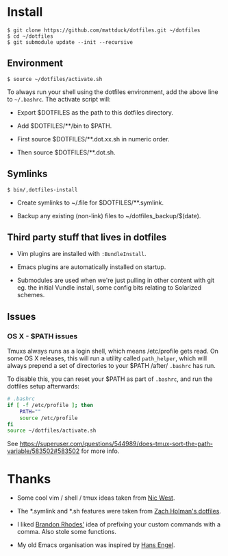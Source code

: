 # Install

    $ git clone https://github.com/mattduck/dotfiles.git ~/dotfiles
    $ cd ~/dotfiles
    $ git submodule update --init --recursive


## Environment

    $ source ~/dotfiles/activate.sh

To always run your shell using the dotfiles environment, add the above line to
`~/.bashrc`. The activate script will:

- Export $DOTFILES as the path to this dotfiles directory.

- Add $DOTFILES/**/bin to $PATH.

- First source $DOTFILES/**.dot.xx.sh in numeric order.

- Then source $DOTFILES/**.dot.sh.


## Symlinks

    $ bin/,dotfiles-install

- Create symlinks to ~/.file for $DOTFILES/**.symlink.

- Backup any existing (non-link) files to ~/dotfiles_backup/$(date).


## Third party stuff that lives in dotfiles

- Vim plugins are installed with `:BundleInstall`.

- Emacs plugins are automatically installed on startup.

- Submodules are used when we're just pulling in other content with git
  eg. the initial Vundle install, some config bits relating to Solarized
  schemes.


## Issues

### OS X - $PATH issues

Tmuxs always runs as a login shell, which means /etc/profile gets read. On some
OS X releases, this will run a utility called `path_helper`, which will always
prepend a set of directories to your $PATH /after/ `.bashrc` has run.

To disable this, you can reset your $PATH as part of `.bashrc`, and run the
dotfiles setup afterwards:

``` bash
# .bashrc
if [ -f /etc/profile ]; then
    PATH=""
    source /etc/profile
fi
source ~/dotfiles/activate.sh
```

See https://superuser.com/questions/544989/does-tmux-sort-the-path-variable/583502#583502 for more info.


# Thanks

- Some cool vim / shell / tmux ideas taken from [Nic West](https://github.com/nicwest/.dotfiles).

- The \*.symlink and \*.sh features were taken from [Zach Holman's
  dotfiles](https://github.com/holman/dotfiles).

- I liked [Brandon Rhodes'](https://github.com/brandon-rhodes/homedir) idea of
  prefixing your custom commands with a comma. Also stole some functions.

- My old Emacs organisation was inspired by [Hans Engel](https://github.com/hans/dotfiles).
